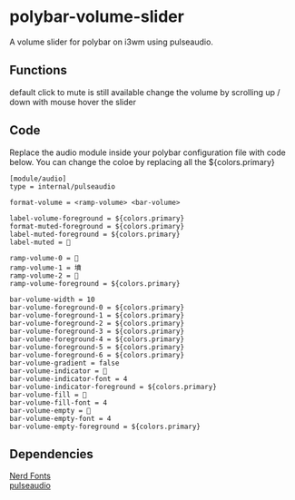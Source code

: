 # polybar-volume-slider
A volume slider for polybar on i3wm using pulseaudio.

## Functions
default click to mute is still available 
change the volume by scrolling up / down with mouse hover the slider

## Code
Replace the audio module inside your polybar configuration file with code below.
You can change the coloe by replacing all the ${colors.primary}
```
[module/audio]
type = internal/pulseaudio

format-volume = <ramp-volume> <bar-volume>

label-volume-foreground = ${colors.primary}
format-muted-foreground = ${colors.primary}
label-muted-foreground = ${colors.primary}
label-muted =  

ramp-volume-0 = 
ramp-volume-1 = 墳
ramp-volume-2 = 
ramp-volume-foreground = ${colors.primary}

bar-volume-width = 10
bar-volume-foreground-0 = ${colors.primary}
bar-volume-foreground-1 = ${colors.primary}
bar-volume-foreground-2 = ${colors.primary}
bar-volume-foreground-3 = ${colors.primary}
bar-volume-foreground-4 = ${colors.primary}
bar-volume-foreground-5 = ${colors.primary}
bar-volume-foreground-6 = ${colors.primary}
bar-volume-gradient = false
bar-volume-indicator = 
bar-volume-indicator-font = 4
bar-volume-indicator-foreground = ${colors.primary}
bar-volume-fill = 
bar-volume-fill-font = 4
bar-volume-empty = 
bar-volume-empty-font = 4
bar-volume-empty-foreground = ${colors.primary}

```

## Dependencies
<a href ="https://www.nerdfonts.com/cheat-sheet">Nerd Fonts</a> <br>
<a href ="https://wiki.ubuntu.com/PulseAudio">pulseaudio</a>
